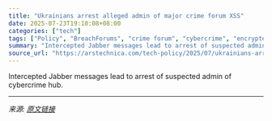 ```yaml
---
title: "Ukrainians arrest alleged admin of major crime forum XSS"
date: 2025-07-23T19:10:08+08:00
categories: ["tech"]
tags: ["Policy", "BreachForums", "crime forum", "cybercrime", "encrypted messaging", "europol", "Jabber", "xss"]
summary: "Intercepted Jabber messages lead to arrest of suspected admin of cybercrime hub."
source_url: "https://arstechnica.com/tech-policy/2025/07/ukrainians-arrest-alleged-admin-of-major-crime-forum-xss/"
---
```


Intercepted Jabber messages lead to arrest of suspected admin of cybercrime hub.

---

*来源: [原文链接](https://arstechnica.com/tech-policy/2025/07/ukrainians-arrest-alleged-admin-of-major-crime-forum-xss/)*
